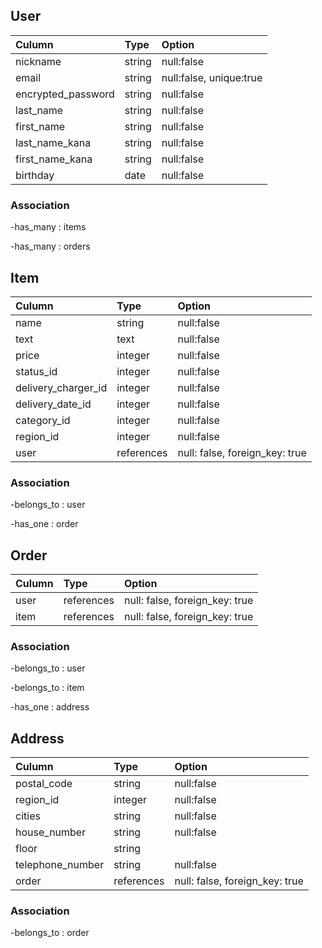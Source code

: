 ## User

| Culumn             | Type   | Option                  |
| :----------------- | :----- | :---------------------- |
| nickname           | string | null:false              |
| email              | string | null:false, unique:true |
| encrypted_password | string | null:false              |
| last_name          | string | null:false              |
| first_name         | string | null:false              |
| last_name_kana     | string | null:false              |
| first_name_kana    | string | null:false              |
| birthday           | date   | null:false              |

### Association

-has_many : items

-has_many : orders

## Item

| Culumn              | Type       | Option                         |
| :------------------ | :--------- | :----------------------------- |
| name                | string     | null:false                     |
| text                | text       | null:false                     |
| price               | integer    | null:false                     |
| status_id           | integer    | null:false                     |
| delivery_charger_id | integer    | null:false                     |
| delivery_date_id    | integer    | null:false                     |
| category_id         | integer    | null:false                     |
| region_id           | integer    | null:false                     |
| user                | references | null: false, foreign_key: true |

### Association

-belongs_to : user

-has_one : order

## Order

| Culumn | Type       | Option                         |
| :----- | :--------- | :----------------------------- |
| user   | references | null: false, foreign_key: true |
| item   | references | null: false, foreign_key: true |

### Association

-belongs_to : user

-belongs_to : item

-has_one : address

## Address

| Culumn           | Type       | Option                         |
| :--------------- | :--------- | :----------------------------- |
| postal_code      | string     | null:false                     |
| region_id        | integer    | null:false                     |
| cities           | string     | null:false                     |
| house_number     | string     | null:false                     |
| floor            | string     |
| telephone_number | string     | null:false                     |
| order            | references | null: false, foreign_key: true |

### Association

-belongs_to : order
